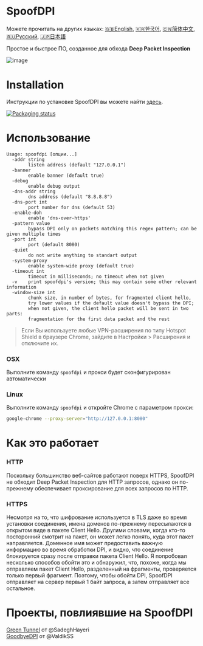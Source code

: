 # SpoofDPI

Можете прочитать на других языках: [🇬🇧English](https://github.com/xvzc/SpoofDPI), [🇰🇷한국어](https://github.com/xvzc/SpoofDPI/blob/main/_docs/README_ko.md), [🇨🇳简体中文](https://github.com/xvzc/SpoofDPI/blob/main/_docs/README_zh-cn.md), [🇷🇺Русский](https://github.com/xvzc/SpoofDPI/blob/main/_docs/README_ru.md), [🇯🇵日本語](https://github.com/xvzc/SpoofDPI/blob/main/_docs/README_ja.md)

Простое и быстрое ПО, созданное для обхода **Deep Packet Inspection**

![image](https://user-images.githubusercontent.com/45588457/148035986-8b0076cc-fefb-48a1-9939-a8d9ab1d6322.png)

# Installation
Инструкции по установке SpoofDPI вы можете найти [здесь](https://github.com/xvzc/SpoofDPI/blob/main/_docs/INSTALL.md).

<a href="https://repology.org/project/spoofdpi/versions">
    <img src="https://repology.org/badge/vertical-allrepos/spoofdpi.svg?columns=1" alt="Packaging status">
</a>  

# Использование
```
Usage: spoofdpi [опции...]
  -addr string
        listen address (default "127.0.0.1")
  -banner
        enable banner (default true)
  -debug
        enable debug output
  -dns-addr string
        dns address (default "8.8.8.8")
  -dns-port int
        port number for dns (default 53)
  -enable-doh
        enable 'dns-over-https'
  -pattern value
        bypass DPI only on packets matching this regex pattern; can be given multiple times
  -port int
        port (default 8080)
  -quiet
        do not write anything to standart output
  -system-proxy
        enable system-wide proxy (default true)
  -timeout int
        timeout in milliseconds; no timeout when not given
  -v    print spoofdpi's version; this may contain some other relevant information
  -window-size int
        chunk size, in number of bytes, for fragmented client hello,
        try lower values if the default value doesn't bypass the DPI;
        when not given, the client hello packet will be sent in two parts:
        fragmentation for the first data packet and the rest
```
> Если Вы используете любые VPN-расширения по типу Hotspot Shield в браузере
Chrome, зайдите в Настройки > Расширения и отключите их.

### OSX
Выполните команду  `spoofdpi` и прокси будет сконфигурирован автоматически

### Linux
Выполните команду `spoofdpi` и откройте Chrome с параметром прокси:
```bash
google-chrome --proxy-server="http://127.0.0.1:8080"
```

# Как это работает
### HTTP
Поскольку большинство веб-сайтов работают поверх HTTPS, SpoofDPI не обходит Deep Packet Inspection для HTTP запросов, однако он по-прежнему обеспечивает проксирование для всех запросов по HTTP.

### HTTPS
Несмотря на то, что шифрование используется в TLS даже во время установки соединения, имена доменов по-прежнему пересылаются в открытом виде в пакете Client Hello. Другими словами, когда кто-то посторонний смотрит на пакет, он может легко понять, куда этот пакет направляется. Доменное имя может предоставить важную информацию во время обработки DPI, и видно, что соединение блокируется сразу после отправки пакета Client Hello.
Я попробовал несколько способов обойти это и обнаружил, что, похоже, когда мы отправляем пакет Client Hello, разделенный на фрагменты, проверяется только первый фрагмент. Поэтому, чтобы обойти DPI, SpoofDPI отправляет на сервер первый 1 байт запроса, а затем отправляет все остальное.

# Проекты, повлиявшие на SpoofDPI
[Green Tunnel](https://github.com/SadeghHayeri/GreenTunnel) от @SadeghHayeri  
[GoodbyeDPI](https://github.com/ValdikSS/GoodbyeDPI) от @ValdikSS
